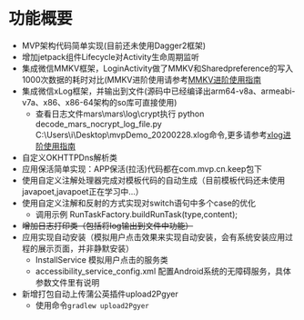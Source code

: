 

# 功能概要
   * MVP架构代码简单实现(目前还未使用Dagger2框架)
   * 增加jetpack组件Lifecycle对Activity生命周期监听
   * 集成微信MMKV框架，LoginActivity做了MMKV和Sharedpreference的写入1000次数据的耗时对比(MMKV进阶使用请参考[MMKV进阶使用指南](https://github.com/Tencent/MMKV/wiki/android_advance_cn)
   * 集成微信xLog框架，并输出到文件(源码中已经编译出arm64-v8a、armeabi-v7a、x86、x86-64架构的so库可直接使用)
       + 查看日志文件mars\mars\log\crypt执行 python decode_mars_nocrypt_log_file.py C:\Users\i\Desktop\mvpDemo_20200228.xlog命令,更多请参考[xlog进阶使用指南](https://github.com/Tencent/mars/wiki/Mars-Android-%E6%8E%A5%E5%85%A5%E6%8C%87%E5%8D%97)
   * 自定义OKHTTPDns解析类
   * 应用保活简单实现：APP保活(拉活)代码都在com.mvp.cn.keep包下
   * 使用自定义注解处理器完成对模板代码的自动生成（目前模板代码还未使用javapoet,javapoet正在学习中...）
   * 使用自定义注解和反射的方式实现对switch语句中多个case的优化
        + 调用示例 RunTaskFactory.buildRunTask(type,content);
   * ~~增加日志打印类（包括将log输出到文件中功能）~~
   * 应用实现自动安装（模拟用户点击效果来实现自动安装，会有系统安装应用过程的展示页面，并非静默安装）
     + InstallService 模拟用户点击的服务类
     + accessibility_service_config.xml 配置Android系统的无障碍服务，具体参数文件里有说明
   * 新增打包自动上传蒲公英插件upload2Pgyer
     + 使用命令`gradlew upload2Pgyer`



